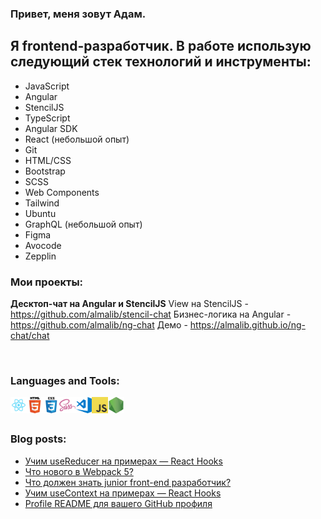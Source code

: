 ### Привет, меня зовут Адам. 


## Я frontend-разработчик. В работе использую следующий стек технологий и инструменты:
- JavaScript
- Angular
- StencilJS
- TypeScript
- Angular SDK
- React (небольшой опыт)
- Git
- HTML/CSS
- Bootstrap
- SCSS
- Web Components
- Tailwind
- Ubuntu
- GraphQL (небольшой опыт)
- Figma
- Avocode
- Zepplin


### Мои проекты:

**Десктоп-чат на Angular и StencilJS**
View на StencilJS - https://github.com/almalib/stencil-chat
Бизнес-логика на Angular - https://github.com/almalib/ng-chat
Демо - https://almalib.github.io/ng-chat/chat

<br />

### Languages and Tools:

<img align="left" alt="React" width="26px" src="https://raw.githubusercontent.com/github/explore/80688e429a7d4ef2fca1e82350fe8e3517d3494d/topics/react/react.png" />
<img align="left" alt="HTML5" width="26px" src="https://raw.githubusercontent.com/github/explore/80688e429a7d4ef2fca1e82350fe8e3517d3494d/topics/html/html.png" />
<img align="left" alt="CSS3" width="26px" src="https://raw.githubusercontent.com/github/explore/80688e429a7d4ef2fca1e82350fe8e3517d3494d/topics/css/css.png" />
<img align="left" alt="Sass" width="26px" src="https://raw.githubusercontent.com/github/explore/80688e429a7d4ef2fca1e82350fe8e3517d3494d/topics/sass/sass.png" />
<img align="left" alt="Visual Studio Code" width="26px" src="https://raw.githubusercontent.com/github/explore/80688e429a7d4ef2fca1e82350fe8e3517d3494d/topics/visual-studio-code/visual-studio-code.png" />
<img align="left" alt="JavaScript" width="26px" src="https://raw.githubusercontent.com/github/explore/80688e429a7d4ef2fca1e82350fe8e3517d3494d/topics/javascript/javascript.png" />
<img align="left" alt="Node.js" width="26px" src="https://raw.githubusercontent.com/github/explore/80688e429a7d4ef2fca1e82350fe8e3517d3494d/topics/nodejs/nodejs.png" />


<br />
<br />

### Blog posts:
<!-- BLOG-POST-LIST:START -->
- [Учим useReducer на примерах — React Hooks](https://webtricks-master.ru/react-hooks/uchim-usereducer-na-primerah-react-hooks/)
- [Что нового в Webpack 5?](https://webtricks-master.ru/novosti-it/chto-novogo-v-webpack-5/)
- [Что должен знать junior front-end разработчик?](https://webtricks-master.ru/beginners/chto-dolzhen-znat-junior-frontend-razrabotchik/)
- [Учим useContext на примерах — React Hooks](https://webtricks-master.ru/react-hooks/uchim-usecontext-na-primerah/)
- [Profile README для вашего GitHub профиля](https://webtricks-master.ru/frontend/profile-readme-dlya-vashego-github-profilya/)
<!-- BLOG-POST-LIST:END -->



